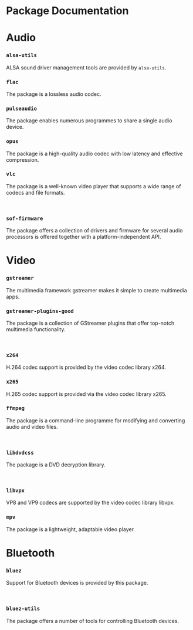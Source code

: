 # Package Documentation

# Audio

### `alsa-utils`
ALSA sound driver management tools are provided by `alsa-utils`.
<br/>

### `flac`
The package is a lossless audio codec.
<br/>

### `pulseaudio`
The package enables numerous programmes to share a single audio device.
<br/>

### `opus`
The package is a high-quality audio codec with low latency and effective compression.
<br/>

### `vlc`
The package is a well-known video player that supports a wide range of codecs and file formats.

<br/>

### `sof-firmware `
The package offers a collection of drivers and firmware for several audio processors is offered together with a platform-independent API.
<br/>

# Video 

### `gstreamer`
The multimedia framework gstreamer makes it simple to create multimedia apps. 
<br/>

### `gstreamer-plugins-good`
The package is  a collection of GStreamer plugins that offer top-notch multimedia functionality. 

<br/>

### `x264`
H.264 codec support is provided by the video codec library x264.
<br/>

### `x265`
H.265 codec support is provided via the video codec library x265.
<br/>

### `ffmpeg`
The package is a command-line programme for modifying and converting audio and video files.

<br/>

### `libdvdcss`
The package is a DVD decryption library.

<br/>

### `libvpx`
VP8 and VP9 codecs are supported by the video codec library libvpx.
<br/>

### `mpv`
The package is a lightweight, adaptable video player.
<br/>

# Bluetooth 

### `bluez`
 Support for Bluetooth devices is provided by this package.

<br/>

### `bluez-utils`
The package offers a number of tools for controlling Bluetooth devices.

<br/>
















